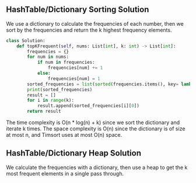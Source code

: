 ## HashTable/Dictionary Sorting Solution
We use a dictionary to calculate the frequencies of each number, then we sort by the frequencies and return the k highest frequency elements.
``` python
class Solution:
    def topKFrequent(self, nums: List[int], k: int) -> List[int]:
        frequencies = {}
        for num in nums:
            if num in frequencies:
                frequencies[num] += 1
            else:
                frequencies[num] = 1
        sorted_frequencies = list(sorted(frequencies.items(), key= lambda item: item[1], reverse=True))
        print(sorted_frequencies)
        result = []
        for i in range(k):
            result.append(sorted_frequencies[i][0])
        return result
```
The time complexity is O(n * log(n) + k) since we sort the dictionary and iterate k times. The space complexity is O(n) since the dictionary is of size at most n, and Timsort uses at most O(n) space.
## HashTable/Dictionary Heap Solution
We calculate the frequencies with a dictionary, then use a heap to get the k most frequent elements in a single pass through.
``` python

```